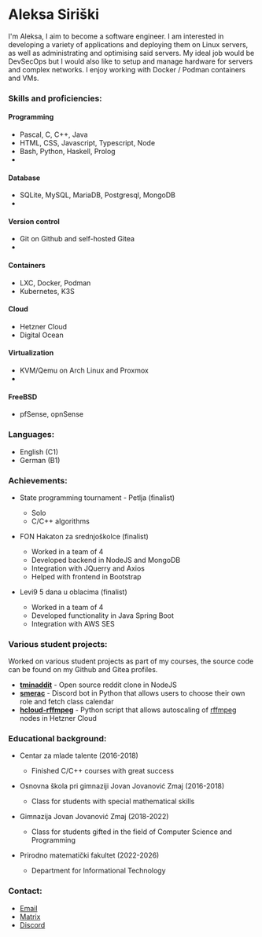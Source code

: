 # Aleksa Siriški
I'm Aleksa, I aim to become a software engineer. I am
interested in developing a variety of applications and
deploying them on Linux servers, as well as
administrating and optimising said servers.
My ideal job would be DevSecOps but I would also like
to setup and manage hardware for servers and complex networks.
I enjoy working with Docker / Podman containers and VMs.

### Skills and proficiencies:
#### Programming
- Pascal, C, C++, Java
- HTML, CSS, Javascript, Typescript, Node
- Bash, Python, Haskell, Prolog
- 
#### Database
- SQLite, MySQL, MariaDB, Postgresql, MongoDB
- 
#### Version control
- Git on Github and self-hosted Gitea
- 
#### Containers
- LXC, Docker, Podman
- Kubernetes, K3S

#### Cloud
- Hetzner Cloud
- Digital Ocean

#### Virtualization
- KVM/Qemu on Arch Linux and Proxmox
- 
#### FreeBSD
- pfSense, opnSense

### Languages:
- English (C1)
- German (B1)

### Achievements:
- State programming tournament - Petlja (finalist)
	- Solo
	- C/C++ algorithms

- FON Hakaton za srednjoškolce (finalist)
	- Worked in a team of 4
	- Developed backend in NodeJS and MongoDB
	- Integration with JQuerry and Axios
	- Helped with frontend in Bootstrap

- Levi9 5 dana u oblacima (finalist)
	- Worked in a team of 4
	- Developed functionality in Java Spring Boot
	- Integration with AWS SES

### Various student projects:
Worked on various student projects as part of my courses, the source code can be found on my Github and Gitea profiles.

- [**tminaddit**](https://github.com/aleksasiriski/tminaddit) - Open source reddit clone in NodeJS
- [**smerac**](https://github.com/aleksasiriski/smerac) - Discord bot in Python that allows users to choose their own role and fetch class calendar
- [**hcloud-rffmpeg**](https://github.com/aleksasiriski/hcloud-rffmpeg) - Python script that allows autoscaling of [rffmpeg](https://github.com/joshuaboniface/rffmpeg) nodes in Hetzner Cloud

### Educational background:
- Centar za mlade talente (2016-2018)
	- Finished C/C++ courses with great success

- Osnovna škola pri gimnaziji Jovan Jovanović Zmaj (2016-2018)
	- Class for students with special mathematical skills

- Gimnazija Jovan Jovanović Zmaj (2018-2022)
	- Class for students gifted in the field of Computer Science and Programming

- Prirodno matematički fakultet (2022-2026)
	- Department for Informational Technology

### Contact:
- [Email](mailto:sir@tmina.org)
- [Matrix]()
- [Discord](https://discordapp.com/users/906930028078575626)
